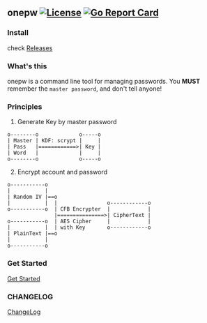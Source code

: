 ## onepw [![License](http://img.shields.io/badge/license-mit-blue.svg?style=flat-square)](https://raw.githubusercontent.com/cloud-org/onepw/master/LICENSE) [![Go Report Card](https://goreportcard.com/badge/github.com/cloud-org/onepw)](https://goreportcard.com/report/github.com/cloud-org/onepw)

### Install

check [Releases](https://github.com/cloud-org/onepw/releases)

### What's this

onepw is a command line tool for managing passwords. You **MUST** remember the `master password`, and don't tell anyone!

### Principles

1. Generate Key by master password

```
o--------o             o-----o
| Master | KDF: scrypt |     |
| Pass   |============>| Key |
| Word   |             |     |
o--------o             o-----o
```

2. Encrypt account and password

```
o-----------o
|           |
| Random IV |==o
|           |  |                o------------o
o-----------o  | CFB Encrypter  |            |
               |===============>| CipherText |
o-----------o  | AES Cipher     |            |
|           |  | with Key       o------------o
| PlainText |==o
|           |
o-----------o
```

### Get Started

[Get Started](./quickstart.md)

### CHANGELOG

[ChangeLog](./CHANGELOG.md)
